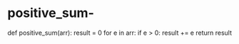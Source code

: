 # positive_sum-

def positive_sum(arr):
    result = 0
    for e in arr:
        if e > 0:
            result += e
    return result
